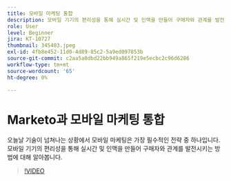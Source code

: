 ```yaml
---
title: 모바일 마케팅 통합
description: 모바일 기기의 편리성을 통해 실시간 및 인맥을 만들어 구매자와 관계를 발전시키는 방법에 대해 알아봅니다.
role: User
level: Beginner
jira: KT-10727
thumbnail: 345403.jpeg
exl-id: 4fb8e452-11d0-4d89-85c2-5a9ed097853b
source-git-commit: c2aa5a0dbd22bb949a865f219e5ecbc2c96d6286
workflow-type: tm+mt
source-wordcount: '65'
ht-degree: 0%

---
```


# Marketo과 모바일 마케팅 통합

오늘날 기술이 넘쳐나는 상황에서 모바일 마케팅은 가장 필수적인 전략 중 하나입니다. 모바일 기기의 편리성을 통해 실시간 및 인맥을 만들어 구매자와 관계를 발전시키는 방법에 대해 알아봅니다.

>[!VIDEO](https://video.tv.adobe.com/v/345403/?quality=12&learn=on)
